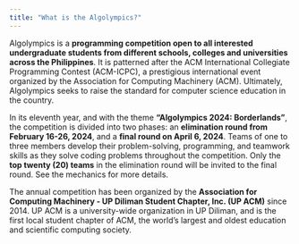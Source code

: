 ```yaml
---
title: "What is the Algolympics?"
---
```


Algolympics is a **programming competition open to all interested undergraduate students from different schools, colleges and universities across the Philippines**. It is patterned after the ACM International Collegiate Programming Contest (ACM-ICPC), a prestigious international event organized by the Association for Computing Machinery (ACM). Ultimately, Algolympics seeks to raise the standard for computer science education in the country.

In its eleventh year, and with the theme **“Algolympics 2024: Borderlands”**, the competition is divided into two phases: an **elimination round from February 16-26, 2024**, and a **final round on April 6, 2024**. Teams of one to three members develop their problem-solving, programming, and teamwork skills as they solve coding problems throughout the competition. Only the **top twenty (20) teams** in the elimination round will be invited to the final round. See the mechanics for more details.

The annual competition has been organized by the **Association for Computing Machinery - UP Diliman Student Chapter, Inc. (UP ACM)** since 2014. UP ACM is a university-wide organization in UP Diliman, and is the first local student chapter of ACM, the world’s largest and oldest education and scientific computing society.